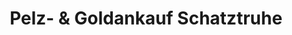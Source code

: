 ---
title: "Pelz- & Goldankauf Schatztruhe"
url: /graz/pelz-und-goldankauf-schatztruhe/
shop: Allgemein
---